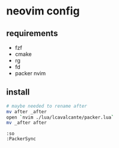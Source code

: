 # neovim config

## requirements

* fzf
* cmake
* rg
* fd
* packer nvim

## install


```bash
# maybe needed to rename after
mv after _after
open `nvim ./lua/lcavalcante/packer.lua`
mv _after after
```

```vim
:so
:PackerSync
```

